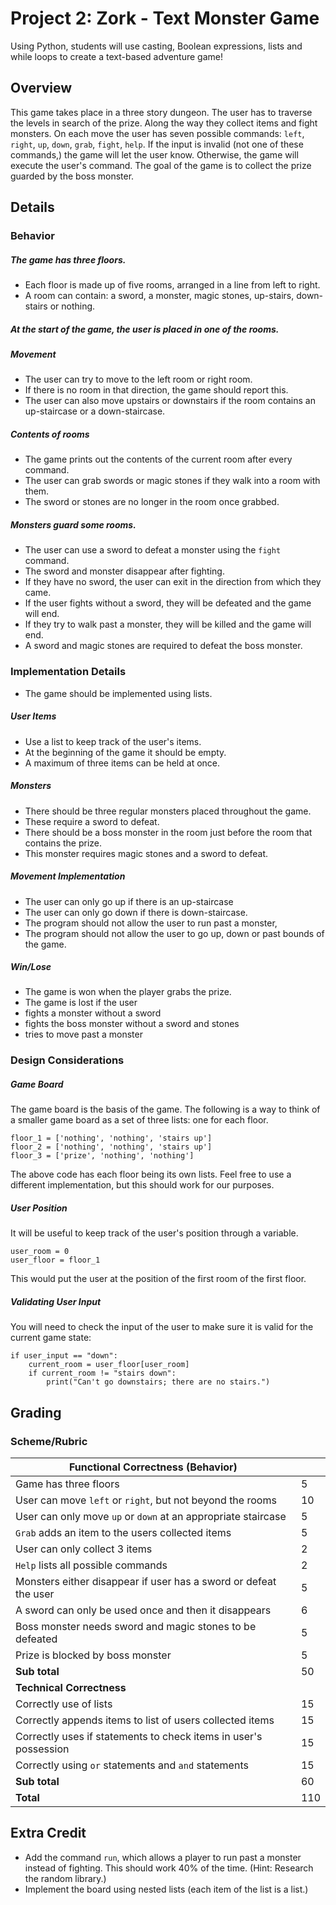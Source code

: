 # Project 2: Zork - Text Monster Game

Using Python, students will use casting, Boolean expressions, lists and while loops to create a text-based adventure game!

## Overview
This game takes place in a three story dungeon. The user has to traverse the levels in search of the prize. Along the way they collect items and fight monsters. On each move the user has seven possible commands: `left`, `right`, `up`, `down`, `grab`, `fight`, `help`. If the input is invalid (not one of these commands,) the game will let the user know. Otherwise, the game will execute the user's command. The goal of the game is to collect the prize guarded by the boss monster.

## Details
### Behavior
##### The game has three floors. 
 * Each floor is made up of five rooms, arranged in a line from left to right. 
 * A room can contain: a sword, a monster, magic stones, up-stairs, down-stairs or nothing.
##### At the start of the game, the user is placed in one of the rooms.
##### Movement
 * The user can try to move to the left room or right room. 
 * If there is no room in that direction, the game should report this. 
 * The user can also move upstairs or downstairs if the room contains an up-staircase or a down-staircase.
##### Contents of rooms
 * The game prints out the contents of the current room after every command.
 * The user can grab swords or magic stones if they walk into a room with them. 
 * The sword or stones are no longer in the room once grabbed.
##### Monsters guard some rooms. 
 * The user can use a sword to defeat a monster using the `fight` command. 
 * The sword and monster disappear after fighting. 
 * If they have no sword, the user can exit in the direction from which they came. 
 * If the user fights without a sword, they will be defeated and the game will end. 
 * If they try to walk past a monster, they will be killed and the game will end.
 * A sword and magic stones are required to defeat the boss monster.

### Implementation Details
 * The game should be implemented using lists.
##### User Items
 * Use a list to keep track of the user's items. 
 * At the beginning of the game it should be empty. 
 * A maximum of three items can be held at once.
##### Monsters 
 * There should be three regular monsters placed throughout the game. 
 * These require a sword to defeat.
 * There should be a boss monster in the room just before the room that contains the prize. 
 * This monster requires magic stones and a sword to defeat.
##### Movement Implementation 
 * The user can only go up if there is an up-staircase
 * The user can only go down if there is down-staircase.
 * The program should not allow the user to run past a monster, 
 * The program should not allow the user to go up, down or past bounds of the game.
##### Win/Lose
 * The game is won when the player grabs the prize.
 * The game is lost if the user 
 * fights a monster without a sword
 * fights the boss monster without a sword and stones
 * tries to move past a monster

### Design Considerations
##### Game Board
The game board is the basis of the game. The following is a way to think of a smaller game board as a set of three lists: one for each floor.

```
floor_1 = ['nothing', 'nothing', 'stairs up']
floor_2 = ['nothing', 'nothing', 'stairs up']
floor_3 = ['prize', 'nothing', 'nothing']
```

The above code has each floor being its own lists. Feel free to use a different implementation, but this should work for our purposes.

##### User Position
It will be useful to keep track of the user's position through a variable.

```
user_room = 0
user_floor = floor_1
```
This would put the user at the position of the first room of the first floor.

##### Validating User Input
You will need to check the input of the user to make sure it is valid for the current game state:
```
if user_input == "down":
    current_room = user_floor[user_room]
    if current_room != "stairs down":
        print("Can't go downstairs; there are no stairs.")
```

## Grading
### Scheme/Rubric
| Functional Correctness (Behavior)                               |     |
| --------------------------------------------------------------- |-----|
| Game has three floors                                           | 5   |
| User can move `left` or `right`, but not beyond the rooms       | 10  |
| User can only move `up` or `down` at an appropriate staircase   | 5   |
| `Grab` adds an item to the users collected items                | 5   |
| User can only collect 3 items                                   | 2   |
| `Help` lists all possible commands                              | 2   |
| Monsters either disappear if user has a sword or defeat the user| 5   |
| A sword can only be used once and then it disappears            | 6   |
| Boss monster needs sword and magic stones to be defeated        | 5   |
| Prize is blocked by boss monster                                | 5   |
| **Sub total**                                                   | 50  |
| **Technical Correctness**                                       |     |
| Correctly use of lists                                          | 15  |
| Correctly appends items to list of users collected items        | 15  |
| Correctly uses if statements to check items in user's possession | 15  |
| Correctly using `or` statements and `and` statements            | 15  |
| **Sub total**                                                   | 60  |
| **Total**                                                       | 110 |

## Extra Credit

* Add the command `run`, which allows a player to run past a monster instead of fighting. This should work 40% of the time. (Hint: Research the random library.)
* Implement the board using nested lists (each item of the list is a list.)

